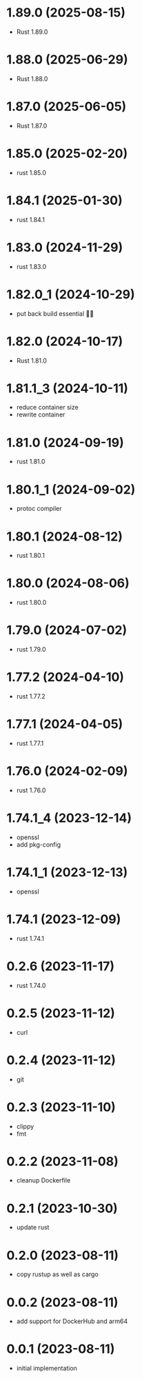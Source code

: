 # 1.89.0 (2025-08-15)

* Rust 1.89.0

# 1.88.0 (2025-06-29)

* Rust 1.88.0

# 1.87.0 (2025-06-05)

* Rust 1.87.0

# 1.85.0 (2025-02-20)

* rust 1.85.0

# 1.84.1 (2025-01-30)

* rust 1.84.1

# 1.83.0 (2024-11-29)

* rust 1.83.0

# 1.82.0_1 (2024-10-29)

* put back build essential 🤷‍♀️

# 1.82.0 (2024-10-17)

* Rust 1.81.0

# 1.81.1_3 (2024-10-11)

* reduce container size
* rewrite container

# 1.81.0 (2024-09-19)

* rust 1.81.0

# 1.80.1_1 (2024-09-02)

* protoc compiler

# 1.80.1 (2024-08-12)

* rust 1.80.1

# 1.80.0 (2024-08-06)

* rust 1.80.0

# 1.79.0 (2024-07-02)

* rust 1.79.0

# 1.77.2 (2024-04-10)

* rust 1.77.2

# 1.77.1 (2024-04-05)

* rust 1.77.1

# 1.76.0 (2024-02-09)

* rust 1.76.0

# 1.74.1_4 (2023-12-14)

* openssl
* add pkg-config

# 1.74.1_1 (2023-12-13)

* openssl

# 1.74.1 (2023-12-09)

* rust 1.74.1

# 0.2.6 (2023-11-17)

* rust 1.74.0

# 0.2.5 (2023-11-12)

* curl

# 0.2.4 (2023-11-12)

* git

# 0.2.3 (2023-11-10)

* clippy 
* fmt

# 0.2.2 (2023-11-08)

* cleanup Dockerfile

# 0.2.1 (2023-10-30)

* update rust

# 0.2.0 (2023-08-11)

* copy rustup as well as cargo

# 0.0.2 (2023-08-11)

* add support for DockerHub and arm64

# 0.0.1 (2023-08-11)

* initial implementation
